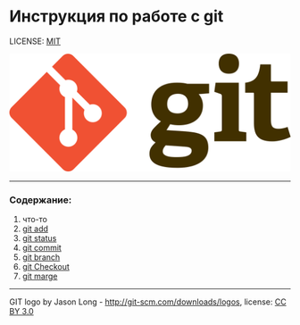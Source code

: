 # Инструкция по работе с git

LICENSE: [MIT](./license.md)

![Git-logo](./assets/Git-logo.png)

---

### Содержание:
1. что-то
2. [git add](./add.md)
3. [git status](./status.md)
4. [git commit](./commit.md)
5. [git branch](./branch.md)
6. [git Checkout](./checkout.md)
7. [git marge](./marge.md)


---

GIT logo by Jason Long - http://git-scm.com/downloads/logos, license: [CC BY 3.0](https://creativecommons.org/licenses/by/3.0/) 